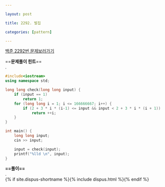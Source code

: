 ```yaml
---

layout: post

title: 2292. 벌집

categories: [pattern]

---
```


[백준 2292번 문제보러가기](https://www.acmicpc.net/problem/2292)

==**문제풀이 힌트**==<br>
.<br>


```cpp
#include<iostream>
using namespace std;

long long check(long long input) {
	if (input == 1)
		return 1;
	for (long long i = 1; i <= 166666667; i++) {
		if (2 + 3 * i * (i-1) <= input && input < 2 + 3 * i * (i + 1))
			return ++i;
	}
}

int main() {
	long long input;
	cin >> input;

	input = check(input);
	printf("%lld \n", input);
}
```

**==풀이==**<br>
.<br>
{% if site.dispus-shortname %}{% include dispus.html %}{% endif %}